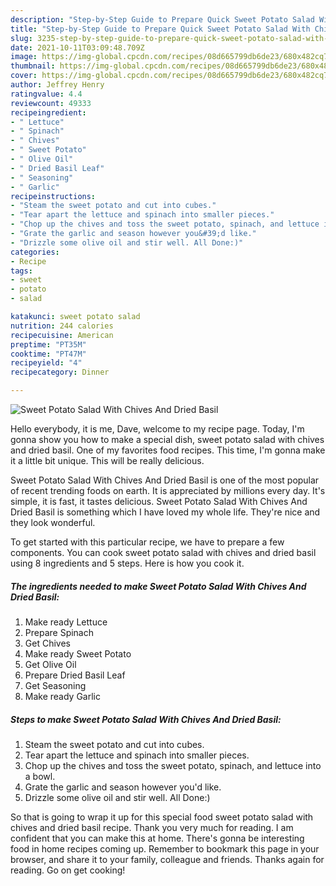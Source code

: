 ```yaml
---
description: "Step-by-Step Guide to Prepare Quick Sweet Potato Salad With Chives And Dried Basil"
title: "Step-by-Step Guide to Prepare Quick Sweet Potato Salad With Chives And Dried Basil"
slug: 3235-step-by-step-guide-to-prepare-quick-sweet-potato-salad-with-chives-and-dried-basil
date: 2021-10-11T03:09:48.709Z
image: https://img-global.cpcdn.com/recipes/08d665799db6de23/680x482cq70/sweet-potato-salad-with-chives-and-dried-basil-recipe-main-photo.jpg
thumbnail: https://img-global.cpcdn.com/recipes/08d665799db6de23/680x482cq70/sweet-potato-salad-with-chives-and-dried-basil-recipe-main-photo.jpg
cover: https://img-global.cpcdn.com/recipes/08d665799db6de23/680x482cq70/sweet-potato-salad-with-chives-and-dried-basil-recipe-main-photo.jpg
author: Jeffrey Henry
ratingvalue: 4.4
reviewcount: 49333
recipeingredient:
- " Lettuce"
- " Spinach"
- " Chives"
- " Sweet Potato"
- " Olive Oil"
- " Dried Basil Leaf"
- " Seasoning"
- " Garlic"
recipeinstructions:
- "Steam the sweet potato and cut into cubes."
- "Tear apart the lettuce and spinach into smaller pieces."
- "Chop up the chives and toss the sweet potato, spinach, and lettuce into a bowl."
- "Grate the garlic and season however you&#39;d like."
- "Drizzle some olive oil and stir well. All Done:)"
categories:
- Recipe
tags:
- sweet
- potato
- salad

katakunci: sweet potato salad 
nutrition: 244 calories
recipecuisine: American
preptime: "PT35M"
cooktime: "PT47M"
recipeyield: "4"
recipecategory: Dinner

---
```



![Sweet Potato Salad With Chives And Dried Basil](https://img-global.cpcdn.com/recipes/08d665799db6de23/680x482cq70/sweet-potato-salad-with-chives-and-dried-basil-recipe-main-photo.jpg)

Hello everybody, it is me, Dave, welcome to my recipe page. Today, I'm gonna show you how to make a special dish, sweet potato salad with chives and dried basil. One of my favorites food recipes. This time, I'm gonna make it a little bit unique. This will be really delicious.



Sweet Potato Salad With Chives And Dried Basil is one of the most popular of recent trending foods on earth. It is appreciated by millions every day. It's simple, it is fast, it tastes delicious. Sweet Potato Salad With Chives And Dried Basil is something which I have loved my whole life. They're nice and they look wonderful.


To get started with this particular recipe, we have to prepare a few components. You can cook sweet potato salad with chives and dried basil using 8 ingredients and 5 steps. Here is how you cook it.

<!--inarticleads1-->

##### The ingredients needed to make Sweet Potato Salad With Chives And Dried Basil:

1. Make ready  Lettuce
1. Prepare  Spinach
1. Get  Chives
1. Make ready  Sweet Potato
1. Get  Olive Oil
1. Prepare  Dried Basil Leaf
1. Get  Seasoning
1. Make ready  Garlic




<!--inarticleads2-->

##### Steps to make Sweet Potato Salad With Chives And Dried Basil:

1. Steam the sweet potato and cut into cubes.
1. Tear apart the lettuce and spinach into smaller pieces.
1. Chop up the chives and toss the sweet potato, spinach, and lettuce into a bowl.
1. Grate the garlic and season however you&#39;d like.
1. Drizzle some olive oil and stir well. All Done:)




So that is going to wrap it up for this special food sweet potato salad with chives and dried basil recipe. Thank you very much for reading. I am confident that you can make this at home. There's gonna be interesting food in home recipes coming up. Remember to bookmark this page in your browser, and share it to your family, colleague and friends. Thanks again for reading. Go on get cooking!
